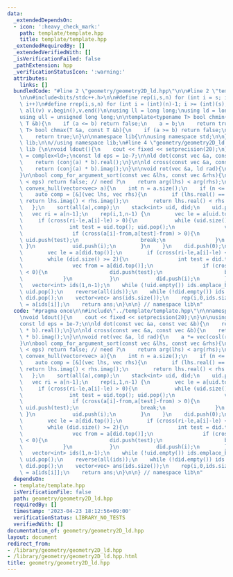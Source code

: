 ```yaml
---
data:
  _extendedDependsOn:
  - icon: ':heavy_check_mark:'
    path: template/template.hpp
    title: template/template.hpp
  _extendedRequiredBy: []
  _extendedVerifiedWith: []
  _isVerificationFailed: false
  _pathExtension: hpp
  _verificationStatusIcon: ':warning:'
  attributes:
    links: []
  bundledCode: "#line 2 \"geometry/geometry2D_ld.hpp\"\n\n#line 2 \"template/template.hpp\"\
    \n\n#include<bits/stdc++.h>\n\n#define rep(i,s,n) for (int i = s; i < (int)(n);\
    \ i++)\n#define rrep(i,s,n) for (int i = (int)(n)-1; i >= (int)(s); i--)\n#define\
    \ all(v) v.begin(),v.end()\n\nusing ll = long long;\nusing ld = long double;\n\
    using ull = unsigned long long;\n\ntemplate<typename T> bool chmin(T &a, const\
    \ T &b){\n    if (a <= b) return false;\n    a = b;\n    return true;\n}\ntemplate<typename\
    \ T> bool chmax(T &a, const T &b){\n    if (a >= b) return false;\n    a = b;\n\
    \    return true;\n}\n\nnamespace lib{\n\nusing namespace std;\n\n} // namespace\
    \ lib;\n\n//using namespace lib;\n#line 4 \"geometry/geometry2D_ld.hpp\"\n\nnamespace\
    \ lib {\n\nvoid ldout(){\n    cout << fixed << setprecision(20);\n}\n\nusing vec\
    \ = complex<ld>;\nconst ld eps = 1e-7;\n\nld dot(const vec &a, const vec &b){\n\
    \    return (conj(a) * b).real();\n}\n\nld cross(const vec &a, const vec &b){\n\
    \    return (conj(a) * b).imag();\n}\n\nvoid rot(vec &a, ld rad){\n    a *= vec(cosl(rad),sinl(rad));\n\
    }\n\nbool comp_for_argument_sort(const vec &lhs, const vec &rhs){\n    //if (abs(arg(lhs)-arg(rhs))\
    \ < eps) return false; // need ?\n    return arg(lhs) < arg(rhs);\n}\n\nvector<vec>\
    \ convex_hull(vector<vec> a){\n    int n = a.size();\n    if (n <= 2) return a;\n\
    \    auto comp = [&](vec lhs, vec rhs){\n        if (lhs.real() == rhs.real())\
    \ return lhs.imag() < rhs.imag();\n        return lhs.real() < rhs.real();\n \
    \   };\n    sort(all(a),comp);\n    stack<int> uid, did;\n    uid.push(0);\n \
    \   vec ri = a[n-1];\n    rep(i,1,n-1) {\n        vec le = a[uid.top()];\n   \
    \     if (cross(ri-le,a[i]-le) > 0){\n            while (uid.size() >= 2){\n \
    \               int test = uid.top(); uid.pop();\n                vec from = a[uid.top()];\n\
    \                if (cross(a[i]-from,a[test]-from) > 0){\n                   \
    \ uid.push(test);\n                    break;\n                }\n           \
    \ }\n            uid.push(i);\n        }\n    }\n    did.push(0);\n    rep(i,1,n-1){\n\
    \        vec le = a[did.top()];\n        if (cross(ri-le,a[i]-le) < 0){\n    \
    \        while (did.size() >= 2){\n                int test = did.top(); did.pop();\n\
    \                vec from = a[did.top()];\n                if (cross(a[i]-from,a[test]-from)\
    \ < 0){\n                    did.push(test);\n                    break;\n   \
    \             }\n            }\n            did.push(i);\n        }\n    }\n \
    \   vector<int> ids(1,n-1);\n    while (!uid.empty()) ids.emplace_back(uid.top()),\
    \ uid.pop();\n    reverse(all(ids));\n    while (!did.empty()) ids.emplace_back(did.top()),\
    \ did.pop();\n    vector<vec> ans(ids.size());\n    rep(i,0,ids.size()) ans[i]\
    \ = a[ids[i]];\n    return ans;\n}\n\n} // namespace lib\n"
  code: "#pragma once\n\n#include\"../template/template.hpp\"\n\nnamespace lib {\n\
    \nvoid ldout(){\n    cout << fixed << setprecision(20);\n}\n\nusing vec = complex<ld>;\n\
    const ld eps = 1e-7;\n\nld dot(const vec &a, const vec &b){\n    return (conj(a)\
    \ * b).real();\n}\n\nld cross(const vec &a, const vec &b){\n    return (conj(a)\
    \ * b).imag();\n}\n\nvoid rot(vec &a, ld rad){\n    a *= vec(cosl(rad),sinl(rad));\n\
    }\n\nbool comp_for_argument_sort(const vec &lhs, const vec &rhs){\n    //if (abs(arg(lhs)-arg(rhs))\
    \ < eps) return false; // need ?\n    return arg(lhs) < arg(rhs);\n}\n\nvector<vec>\
    \ convex_hull(vector<vec> a){\n    int n = a.size();\n    if (n <= 2) return a;\n\
    \    auto comp = [&](vec lhs, vec rhs){\n        if (lhs.real() == rhs.real())\
    \ return lhs.imag() < rhs.imag();\n        return lhs.real() < rhs.real();\n \
    \   };\n    sort(all(a),comp);\n    stack<int> uid, did;\n    uid.push(0);\n \
    \   vec ri = a[n-1];\n    rep(i,1,n-1) {\n        vec le = a[uid.top()];\n   \
    \     if (cross(ri-le,a[i]-le) > 0){\n            while (uid.size() >= 2){\n \
    \               int test = uid.top(); uid.pop();\n                vec from = a[uid.top()];\n\
    \                if (cross(a[i]-from,a[test]-from) > 0){\n                   \
    \ uid.push(test);\n                    break;\n                }\n           \
    \ }\n            uid.push(i);\n        }\n    }\n    did.push(0);\n    rep(i,1,n-1){\n\
    \        vec le = a[did.top()];\n        if (cross(ri-le,a[i]-le) < 0){\n    \
    \        while (did.size() >= 2){\n                int test = did.top(); did.pop();\n\
    \                vec from = a[did.top()];\n                if (cross(a[i]-from,a[test]-from)\
    \ < 0){\n                    did.push(test);\n                    break;\n   \
    \             }\n            }\n            did.push(i);\n        }\n    }\n \
    \   vector<int> ids(1,n-1);\n    while (!uid.empty()) ids.emplace_back(uid.top()),\
    \ uid.pop();\n    reverse(all(ids));\n    while (!did.empty()) ids.emplace_back(did.top()),\
    \ did.pop();\n    vector<vec> ans(ids.size());\n    rep(i,0,ids.size()) ans[i]\
    \ = a[ids[i]];\n    return ans;\n}\n\n} // namespace lib\n"
  dependsOn:
  - template/template.hpp
  isVerificationFile: false
  path: geometry/geometry2D_ld.hpp
  requiredBy: []
  timestamp: '2023-04-23 18:12:56+09:00'
  verificationStatus: LIBRARY_NO_TESTS
  verifiedWith: []
documentation_of: geometry/geometry2D_ld.hpp
layout: document
redirect_from:
- /library/geometry/geometry2D_ld.hpp
- /library/geometry/geometry2D_ld.hpp.html
title: geometry/geometry2D_ld.hpp
---
```

